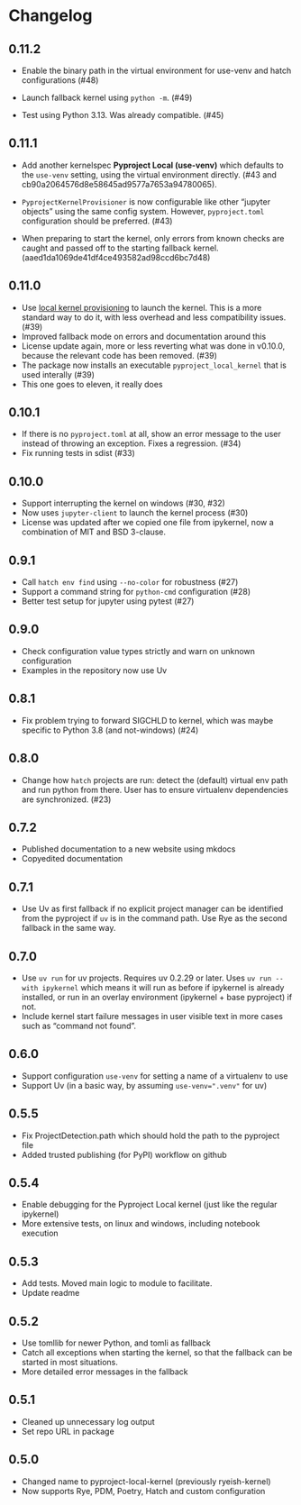 # Changelog

## 0.11.2

- Enable the binary path in the virtual environment for use-venv
  and hatch configurations (#48)

- Launch fallback kernel using `python -m`. (#49)

- Test using Python 3.13. Was already compatible. (#45)

## 0.11.1

- Add another kernelspec **Pyproject Local (use-venv)** which defaults to the
  `use-venv` setting, using the virtual environment directly.
  (#43 and cb90a2064576d8e58645ad9577a7653a94780065).

- `PyprojectKernelProvisioner` is now configurable like other “jupyter objects”
  using the same config system. However, `pyproject.toml` configuration
  should be preferred. (#43)

- When preparing to start the kernel, only errors from known checks
  are caught and passed off to the starting fallback kernel.
  (aaed1da1069de41df4ce493582ad98ccd6bc7d48)

## 0.11.0

- Use [local kernel provisioning][lkp] to launch the kernel. This is
  a more standard way to do it, with less overhead and less compatibility
  issues. (#39)
- Improved fallback mode on errors and documentation around this
- License update again, more or less reverting what was done in v0.10.0,
  because the relevant code has been removed. (#39)
- The package now installs an executable `pyproject_local_kernel` that is
  used interally (#39)
- This one goes to eleven, it really does

[lkp]: https://jupyter-client.readthedocs.io/en/latest/provisioning.html

## 0.10.1

- If there is no `pyproject.toml` at all, show an error message to the user
  instead of throwing an exception. Fixes a regression. (#34)
- Fix running tests in sdist (#33)

## 0.10.0

- Support interrupting the kernel on windows (#30, #32)
- Now uses `jupyter-client` to launch the kernel process (#30)
- License was updated after we copied one file from ipykernel,
  now a combination of MIT and BSD 3-clause.

## 0.9.1

- Call `hatch env find` using `--no-color` for robustness (#27)
- Support a command string for `python-cmd` configuration (#28)
- Better test setup for jupyter using pytest (#27)

## 0.9.0

- Check configuration value types strictly and warn on unknown configuration
- Examples in the repository now use Uv

## 0.8.1

- Fix problem trying to forward SIGCHLD to kernel, which was maybe specific to
  Python 3.8 (and not-windows) (#24)

## 0.8.0

- Change how `hatch` projects are run: detect the (default) virtual env path
  and run python from there. User has to ensure virtualenv dependencies are
  synchronized. (#23)

## 0.7.2

- Published documentation to a new website using mkdocs
- Copyedited documentation

## 0.7.1

- Use Uv as first fallback if no explicit project manager can be identified
  from the pyproject if `uv` is in the command path. Use Rye as the second
  fallback in the same way.

## 0.7.0

- Use `uv run` for uv projects. Requires uv 0.2.29 or later.
  Uses `uv run --with ipykernel` which means it will run as
  before if ipykernel is already installed, or run in an overlay
  environment (ipykernel + base pyproject) if not.
- Include kernel start failure messages in user visible text in more cases such
  as “command not found”.

## 0.6.0

- Support configuration `use-venv` for setting a name of a virtualenv to use
- Support Uv (in a basic way, by assuming `use-venv=".venv"` for uv)

## 0.5.5

- Fix ProjectDetection.path which should hold the path to the pyproject file
- Added trusted publishing (for PyPI) workflow on github

## 0.5.4

- Enable debugging for the Pyproject Local kernel (just like the regular
ipykernel)
- More extensive tests, on linux and windows, including notebook execution

## 0.5.3

- Add tests. Moved main logic to module to facilitate.
- Update readme

## 0.5.2

- Use tomllib for newer Python, and tomli as fallback
- Catch all exceptions when starting the kernel, so that the fallback can be
started in most situations.
- More detailed error messages in the fallback

## 0.5.1

- Cleaned up unnecessary log output
- Set repo URL in package

## 0.5.0

- Changed name to pyproject-local-kernel (previously ryeish-kernel)
- Now supports Rye, PDM, Poetry, Hatch and custom configuration
